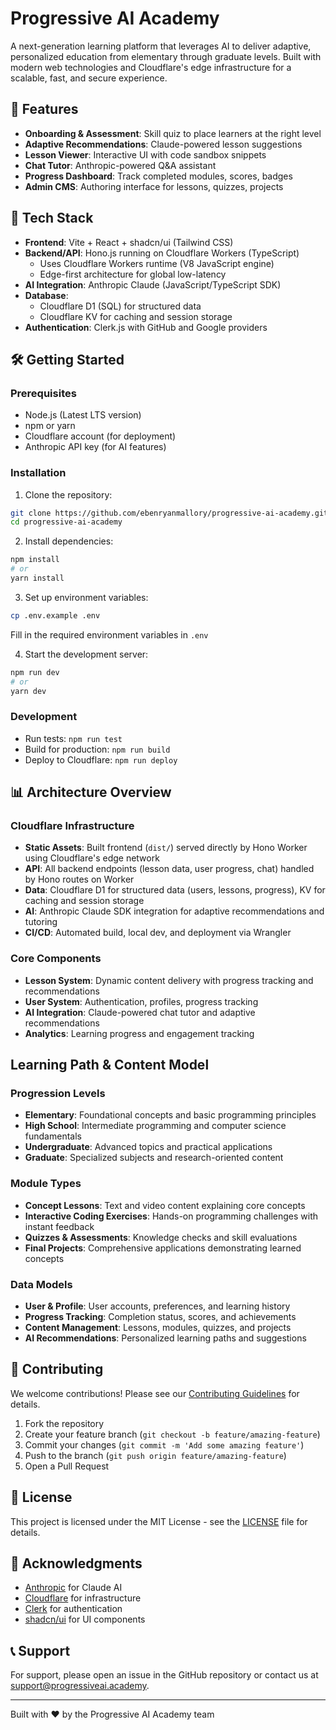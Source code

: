 # Progressive AI Academy

A next-generation learning platform that leverages AI to deliver adaptive, personalized education from elementary through graduate levels. Built with modern web technologies and Cloudflare's edge infrastructure for a scalable, fast, and secure experience.

## 🌟 Features

- **Onboarding & Assessment**: Skill quiz to place learners at the right level
- **Adaptive Recommendations**: Claude-powered lesson suggestions
- **Lesson Viewer**: Interactive UI with code sandbox snippets
- **Chat Tutor**: Anthropic-powered Q&A assistant
- **Progress Dashboard**: Track completed modules, scores, badges
- **Admin CMS**: Authoring interface for lessons, quizzes, projects

## 🚀 Tech Stack

- **Frontend**: Vite + React + shadcn/ui (Tailwind CSS)
- **Backend/API**: Hono.js running on Cloudflare Workers (TypeScript)
  - Uses Cloudflare Workers runtime (V8 JavaScript engine)
  - Edge-first architecture for global low-latency
- **AI Integration**: Anthropic Claude (JavaScript/TypeScript SDK)
- **Database**: 
  - Cloudflare D1 (SQL) for structured data
  - Cloudflare KV for caching and session storage
- **Authentication**: Clerk.js with GitHub and Google providers

## 🛠️ Getting Started

### Prerequisites

- Node.js (Latest LTS version)
- npm or yarn
- Cloudflare account (for deployment)
- Anthropic API key (for AI features)

### Installation

1. Clone the repository:
```bash
git clone https://github.com/ebenryanmallory/progressive-ai-academy.git
cd progressive-ai-academy
```

2. Install dependencies:
```bash
npm install
# or
yarn install
```

3. Set up environment variables:
```bash
cp .env.example .env
```
Fill in the required environment variables in `.env`

4. Start the development server:
```bash
npm run dev
# or
yarn dev
```

### Development

- Run tests: `npm run test`
- Build for production: `npm run build`
- Deploy to Cloudflare: `npm run deploy`

## 📊 Architecture Overview

### Cloudflare Infrastructure
- **Static Assets**: Built frontend (`dist/`) served directly by Hono Worker using Cloudflare's edge network
- **API**: All backend endpoints (lesson data, user progress, chat) handled by Hono routes on Worker
- **Data**: Cloudflare D1 for structured data (users, lessons, progress), KV for caching and session storage
- **AI**: Anthropic Claude SDK integration for adaptive recommendations and tutoring
- **CI/CD**: Automated build, local dev, and deployment via Wrangler

### Core Components
- **Lesson System**: Dynamic content delivery with progress tracking and recommendations
- **User System**: Authentication, profiles, progress tracking
- **AI Integration**: Claude-powered chat tutor and adaptive recommendations
- **Analytics**: Learning progress and engagement tracking

## Learning Path & Content Model

### Progression Levels
- **Elementary**: Foundational concepts and basic programming principles
- **High School**: Intermediate programming and computer science fundamentals
- **Undergraduate**: Advanced topics and practical applications
- **Graduate**: Specialized subjects and research-oriented content

### Module Types
- **Concept Lessons**: Text and video content explaining core concepts
- **Interactive Coding Exercises**: Hands-on programming challenges with instant feedback
- **Quizzes & Assessments**: Knowledge checks and skill evaluations
- **Final Projects**: Comprehensive applications demonstrating learned concepts

### Data Models
- **User & Profile**: User accounts, preferences, and learning history
- **Progress Tracking**: Completion status, scores, and achievements
- **Content Management**: Lessons, modules, quizzes, and projects
- **AI Recommendations**: Personalized learning paths and suggestions

## 🤝 Contributing

We welcome contributions! Please see our [Contributing Guidelines](CONTRIBUTING.md) for details.

1. Fork the repository
2. Create your feature branch (`git checkout -b feature/amazing-feature`)
3. Commit your changes (`git commit -m 'Add some amazing feature'`)
4. Push to the branch (`git push origin feature/amazing-feature`)
5. Open a Pull Request

## 📝 License

This project is licensed under the MIT License - see the [LICENSE](LICENSE) file for details.

## 🙏 Acknowledgments

- [Anthropic](https://www.anthropic.com/) for Claude AI
- [Cloudflare](https://www.cloudflare.com/) for infrastructure
- [Clerk](https://clerk.com/) for authentication
- [shadcn/ui](https://ui.shadcn.com/) for UI components

## 📞 Support

For support, please open an issue in the GitHub repository or contact us at [support@progressiveai.academy](mailto:support@progressiveai.academy).

---

Built with ❤️ by the Progressive AI Academy team
